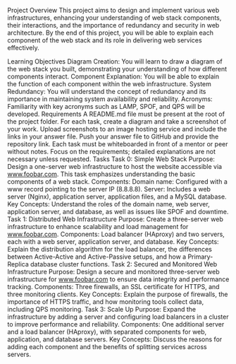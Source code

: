 Project Overview
This project aims to design and implement various web infrastructures, enhancing your understanding of web stack components, their interactions, and the importance of redundancy and security in web architecture. By the end of this project, you will be able to explain each component of the web stack and its role in delivering web services effectively.

Learning Objectives
Diagram Creation: You will learn to draw a diagram of the web stack you built, demonstrating your understanding of how different components interact.
Component Explanation: You will be able to explain the function of each component within the web infrastructure.
System Redundancy: You will understand the concept of redundancy and its importance in maintaining system availability and reliability.
Acronyms: Familiarity with key acronyms such as LAMP, SPOF, and QPS will be developed.
Requirements
A README.md file must be present at the root of the project folder.
For each task, create a diagram and take a screenshot of your work.
Upload screenshots to an image hosting service and include the links in your answer file.
Push your answer file to GitHub and provide the repository link.
Each task must be whiteboarded in front of a mentor or peer without notes.
Focus on the requirements; detailed explanations are not necessary unless requested.
Tasks
Task 0: Simple Web Stack
Purpose: Design a one-server web infrastructure to host the website accessible via www.foobar.com. This task emphasizes understanding the basic components of a web stack.
Components:
Domain name: Configured with a www record pointing to the server IP (8.8.8.8).
Server: Includes a web server (Nginx), application server, application files, and a MySQL database.
Key Concepts: Understand the roles of the domain name, web server, application server, and database, as well as issues like SPOF and downtime.
Task 1: Distributed Web Infrastructure
Purpose: Create a three-server web infrastructure to enhance scalability and load management for www.foobar.com.
Components:
Load balancer (HAproxy) and two servers, each with a web server, application server, and database.
Key Concepts: Explain the distribution algorithm for the load balancer, the differences between Active-Active and Active-Passive setups, and how a Primary-Replica database cluster functions.
Task 2: Secured and Monitored Web Infrastructure
Purpose: Design a secure and monitored three-server web infrastructure for www.foobar.com to ensure data integrity and performance tracking.
Components:
Three firewalls, an SSL certificate for HTTPS, and three monitoring clients.
Key Concepts: Explain the purpose of firewalls, the importance of HTTPS traffic, and how monitoring tools collect data, including QPS monitoring.
Task 3: Scale Up
Purpose: Expand the infrastructure by adding a server and configuring load balancers in a cluster to improve performance and reliability.
Components:
One additional server and a load balancer (HAproxy), with separated components for web, application, and database servers.
Key Concepts: Discuss the reasons for adding each component and the benefits of splitting services across servers.
